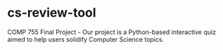 # cs-review-tool
COMP 755 Final Project - Our project is a Python-based interactive quiz aimed to help users solidify Computer Science topics. 
